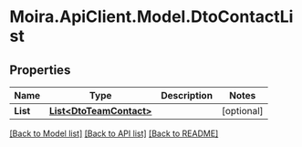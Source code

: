 # Moira.ApiClient.Model.DtoContactList

## Properties

Name | Type | Description | Notes
------------ | ------------- | ------------- | -------------
**List** | [**List&lt;DtoTeamContact&gt;**](DtoTeamContact.md) |  | [optional] 

[[Back to Model list]](../../README.md#documentation-for-models) [[Back to API list]](../../README.md#documentation-for-api-endpoints) [[Back to README]](../../README.md)

